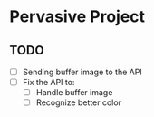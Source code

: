 # Pervasive Project


## TODO

- [ ] Sending buffer image to the API
- [ ] Fix the API to:
  - [ ] Handle buffer image
  - [ ] Recognize better color